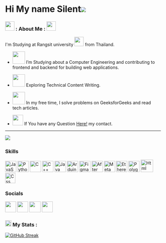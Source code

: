 Hi My name Silent![](https://user-images.githubusercontent.com/18350557/176309783-0785949b-9127-417c-8b55-ab5a4333674e.gif)
==========================================================================================================================================
### <img src="https://media0.giphy.com/media/v1.Y2lkPTc5MGI3NjExMm9zNml4NDhoMGhxNDc1cmJpeTdhdWFxZnlyZHZzd2IzaWh0NWowbCZlcD12MV9pbnRlcm5hbF9naWZfYnlfaWQmY3Q9Zw/4oEQINnYPSTBfJkxPI/giphy.gif" width="30"> : About Me : <img src="https://media.giphy.com/media/CaiVJuZGvR8HK/giphy.gif" width="30">
I'm Studying at Rangsit university <img src="https://media.giphy.com/media/WUlplcMpOCEmTGBtBW/giphy.gif" width="30"> from Thailand.

- <img src="https://media.giphy.com/media/Kfl09udXYhbjajJwEt/giphy.gif" width="40"> I’m Studying about a Computer Engineering and contributing to frontend and backend for building web applications.

- <img src="https://media.giphy.com/media/UTjmeapJahb8asynPo/giphy.gif" width="40"> Exploring Technical Content Writing.

- <img src="https://media.giphy.com/media/GrRxldv1VGzwYK6KNj/giphy.gif" width="40"> In my free time, I solve problems on GeeksforGeeks and read tech articles.

* <img src="https://thumbs.gfycat.com/AnxiousSociableGazelle-max-1mb.gif" width="34">  If You have any Question [Here!](https://linkbio.co/5062013K7nPo1) my contact.
------------------------------------------------------

<a href="https://www.github.com/silentsupt" target="_blank" rel="noreferrer"><img
src="https://img.shields.io/github/followers/silentsupt?logo=github&style=for-the-badge&color=0891b2&labelColor=1c1917" /></a>
<img src="https://komarev.com/ghpvc/?username=silentsupt&style=flat-square&color=blue" alt=""/>
### Skills


<p align="left">
<a href="https://developer.mozilla.org/en-US/docs/Web/JavaScript" target="_blank" rel="noreferrer"><img src="https://raw.githubusercontent.com/danielcranney/readme-generator/main/public/icons/skills/javascript-colored.svg" width="36" height="36" alt="JavaScript" /></a>
<a href="https://www.python.org/" target="_blank" rel="noreferrer"><img src="https://raw.githubusercontent.com/danielcranney/readme-generator/main/public/icons/skills/python-colored.svg" width="36" height="36" alt="Python" /></a>
<a href="https://docs.microsoft.com/en-us/cpp/?view=msvc-170" target="_blank" rel="noreferrer"><img src="https://raw.githubusercontent.com/danielcranney/readme-generator/main/public/icons/skills/c-colored.svg" width="36" height="36" alt="C" /></a>
<a href="https://docs.microsoft.com/en-us/cpp/?view=msvc-170" target="_blank" rel="noreferrer"><img src="https://raw.githubusercontent.com/danielcranney/readme-generator/main/public/icons/skills/cplusplus-colored.svg" width="36" height="36" alt="C++" /></a>
<a href="https://www.oracle.com/java/" target="_blank" rel="noreferrer"><img src="https://raw.githubusercontent.com/danielcranney/readme-generator/main/public/icons/skills/java-colored.svg" width="36" height="36" alt="Java" /></a>
<a href="https://store.arduino.cc/?gclid=Cj0KCQjw2eilBhCCARIsAG0Pf8uueBifykWcsSS4LPESeGQfxGVKJYnzV7bz471XfknQJy_1VINVWM8aAkLtEALw_wcB" target="_blank" rel="noreferrer"><img src="https://raw.githubusercontent.com/danielcranney/readme-generator/main/public/icons/skills/arduino-colored.svg" width="36" height="36" alt="Arduino" /></a>
<a href="https://www.figma.com/" target="_blank" rel="noreferrer"><img src="https://raw.githubusercontent.com/danielcranney/readme-generator/main/public/icons/skills/figma-colored.svg" width="36" height="36" alt="Figma" /></a>
<a href="https://www.adobe.com/uk/products/aftereffects.html" target="_blank" rel="noreferrer"><img src="https://upload.wikimedia.org/wikipedia/commons/thumb/c/cb/Adobe_After_Effects_CC_icon.svg/512px-Adobe_After_Effects_CC_icon.svg.png?20210519030120" width="36" height="36" alt="After Effects" /></a>
<a href="https://metamask.io/" target="_blank" rel="noreferrer"><img src="https://raw.githubusercontent.com/danielcranney/readme-generator/main/public/icons/skills/metamask-colored.svg" width="36" height="36" alt="MetaMask" /></a>
<a href="https://ethereum.org/en/" target="_blank" rel="noreferrer"><img src="https://raw.githubusercontent.com/danielcranney/readme-generator/main/public/icons/skills/ethereum-colored.svg" width="36" height="36" alt="Ethereum" /></a>
<a href="https://polygon.technology/" target="_blank" rel="noreferrer"><img src="https://raw.githubusercontent.com/danielcranney/readme-generator/main/public/icons/skills/polygon-colored.svg" width="36" height="36" alt="Polygon" /></a>
<a href="https://html.com/" target="_blank" rel="noreferrer"><img src="https://upload.wikimedia.org/wikipedia/commons/6/61/HTML5_logo_and_wordmark.svg" width="40" height="40" alt="Html" /></a>
<a href="https://web.dev/learn/css/" target="_blank" rel="noreferrer"><img src="https://upload.wikimedia.org/wikipedia/commons/6/62/CSS3_logo.svg" width="33" height="33" alt="Css" /></a>
</p>


### Socials

<p align="left"> 
  <a href="https://discord.com/users/silentsupt" target="_blank" rel="noreferrer"><img src="https://logodownload.org/wp-content/uploads/2017/11/discord-logo-1-1.png" width="35" height="35" /></a> 
  <a href="http://www.instagram.com/silentsupt" target="_blank" rel="noreferrer"><img src="https://freelogopng.com/images/all_img/1658586619instagram-logo-png.png" width="35" height="35" /></a> 
  <a href="https://www.youtube.com/c/silentsupt" target="_blank" rel="noreferrer"><img src="https://freelogopng.com/images/all_img/1656501465youtube-png.png" width="37" height="35" /></a>
  <a href="https://www.tiktok.com/@silentsupt" target="_blank" rel="noreferrer"><img src="https://img.freepik.com/premium-vector/tik-tok-logo_578229-290.jpg?w=826" width="35" height="35" /></a>
</p>

### <img src="https://media.giphy.com/media/GrRxldv1VGzwYK6KNj/giphy.gif" width="20"> My Stats :

[![GitHub Streak](http://github-readme-streak-stats.herokuapp.com?user=silentsupt&theme=dark&date_format=M%20j%5B%2C%20Y%5D)](https://git.io/streak-stats)
